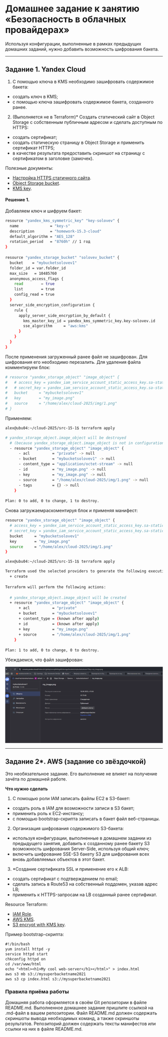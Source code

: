 # Домашнее задание к занятию «Безопасность в облачных провайдерах»  

Используя конфигурации, выполненные в рамках предыдущих домашних заданий, нужно добавить возможность шифрования бакета.

---
## Задание 1. Yandex Cloud   

1. С помощью ключа в KMS необходимо зашифровать содержимое бакета:

 - создать ключ в KMS;
 - с помощью ключа зашифровать содержимое бакета, созданного ранее.
2. (Выполняется не в Terraform)* Создать статический сайт в Object Storage c собственным публичным адресом и сделать доступным по HTTPS:

 - создать сертификат;
 - создать статическую страницу в Object Storage и применить сертификат HTTPS;
 - в качестве результата предоставить скриншот на страницу с сертификатом в заголовке (замочек).

Полезные документы:

- [Настройка HTTPS статичного сайта](https://cloud.yandex.ru/docs/storage/operations/hosting/certificate).
- [Object Storage bucket](https://registry.terraform.io/providers/yandex-cloud/yandex/latest/docs/resources/storage_bucket).
- [KMS key](https://registry.terraform.io/providers/yandex-cloud/yandex/latest/docs/resources/kms_symmetric_key).

#### Решение 1. 

Добавляем ключ и шифруем бакет: 

```bash
resource "yandex_kms_symmetric_key" "key-solovev" {
  name              = "key-s"
  description       = "homework-15.3-cloud"
  default_algorithm = "AES_128"
  rotation_period   = "8760h" // 1 год
}

resource "yandex_storage_bucket" "solovev_bucket" {
  bucket    = "mybucketsolovev1"
  folder_id = var.folder_id
  max_size   = 10485760
  anonymous_access_flags {
    read        = true
    list        = true
    config_read = true
  }
  server_side_encryption_configuration {
    rule {
      apply_server_side_encryption_by_default {
        kms_master_key_id = yandex_kms_symmetric_key.key-solovev.id
        sse_algorithm     = "aws:kms"
      }
    }
  }  
}
```

После применения загруженный ранее файл не зашифрован. Для шифрования его необходимо перезалить.
Для удаления файла комментируем блок:

```bash
# resource "yandex_storage_object" "image_object" {
#   # access_key = yandex_iam_service_account_static_access_key.sa-static-key.access_key
#   # secret_key = yandex_iam_service_account_static_access_key.sa-static-key.secret_key
#   bucket     = "mybucketsolovev1"
#   key        = "my_image.png"
#   source     = "/home/alex/cloud-2025/img/1.png"
# }

```
Применяем:

```bash
alex@ubu04:~/cloud-2025/src-15-1$ terraform apply
```

```bash
# yandex_storage_object.image_object will be destroyed
  # (because yandex_storage_object.image_object is not in configuration)
  - resource "yandex_storage_object" "image_object" {
      - acl          = "private" -> null
      - bucket       = "mybucketsolovev1" -> null
      - content_type = "application/octet-stream" -> null
      - id           = "my_image.png" -> null
      - key          = "my_image.png" -> null
      - source       = "/home/alex/cloud-2025/img/1.png" -> null
      - tags         = {} -> null
    }

Plan: 0 to add, 0 to change, 1 to destroy.
```

Снова загружаемраскоментируя блок и применяя манифест:

```bash
resource "yandex_storage_object" "image_object" {
  # access_key = yandex_iam_service_account_static_access_key.sa-static-key.access_key
  # secret_key = yandex_iam_service_account_static_access_key.sa-static-key.secret_key
  bucket     = "mybucketsolovev1"
  key        = "my_image.png"
  source     = "/home/alex/cloud-2025/img/1.png"
}

```

```bash
alex@ubu04:~/cloud-2025/src-15-1$ terraform apply
```

```bash
Terraform used the selected providers to generate the following execution plan. Resource actions are indicated with the following symbols:
  + create

Terraform will perform the following actions:

  # yandex_storage_object.image_object will be created
  + resource "yandex_storage_object" "image_object" {
      + acl          = "private"
      + bucket       = "mybucketsolovev1"
      + content_type = (known after apply)
      + id           = (known after apply)
      + key          = "my_image.png"
      + source       = "/home/alex/cloud-2025/img/1.png"
    }

Plan: 1 to add, 0 to change, 0 to destroy.
```
Убеждаемся, что файл зашифрован:

![Screen9](https://github.com/hachubra/cloud-2025/blob/main/img/9.png)

--- 
## Задание 2*. AWS (задание со звёздочкой)

Это необязательное задание. Его выполнение не влияет на получение зачёта по домашней работе.

**Что нужно сделать**

1. С помощью роли IAM записать файлы ЕС2 в S3-бакет:
 - создать роль в IAM для возможности записи в S3 бакет;
 - применить роль к ЕС2-инстансу;
 - с помощью bootstrap-скрипта записать в бакет файл веб-страницы.
2. Организация шифрования содержимого S3-бакета:

 - используя конфигурации, выполненные в домашнем задании из предыдущего занятия, добавить к созданному ранее бакету S3 возможность шифрования Server-Side, используя общий ключ;
 - включить шифрование SSE-S3 бакету S3 для шифрования всех вновь добавляемых объектов в этот бакет.

3. *Создание сертификата SSL и применение его к ALB:

 - создать сертификат с подтверждением по email;
 - сделать запись в Route53 на собственный поддомен, указав адрес LB;
 - применить к HTTPS-запросам на LB созданный ранее сертификат.

Resource Terraform:

- [IAM Role](https://registry.terraform.io/providers/hashicorp/aws/latest/docs/resources/iam_role).
- [AWS KMS](https://registry.terraform.io/providers/hashicorp/aws/latest/docs/resources/kms_key).
- [S3 encrypt with KMS key](https://registry.terraform.io/providers/hashicorp/aws/latest/docs/resources/s3_bucket_object#encrypting-with-kms-key).

Пример bootstrap-скрипта:

```
#!/bin/bash
yum install httpd -y
service httpd start
chkconfig httpd on
cd /var/www/html
echo "<html><h1>My cool web-server</h1></html>" > index.html
aws s3 mb s3://mysuperbacketname2021
aws s3 cp index.html s3://mysuperbacketname2021
```

### Правила приёма работы

Домашняя работа оформляется в своём Git репозитории в файле README.md. Выполненное домашнее задание пришлите ссылкой на .md-файл в вашем репозитории.
Файл README.md должен содержать скриншоты вывода необходимых команд, а также скриншоты результатов.
Репозиторий должен содержать тексты манифестов или ссылки на них в файле README.md.
